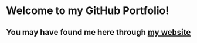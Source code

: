 # Welcome to my GitHub Portfolio!

## You may have found me here through [my website](https://www.markminchoff.com/)
